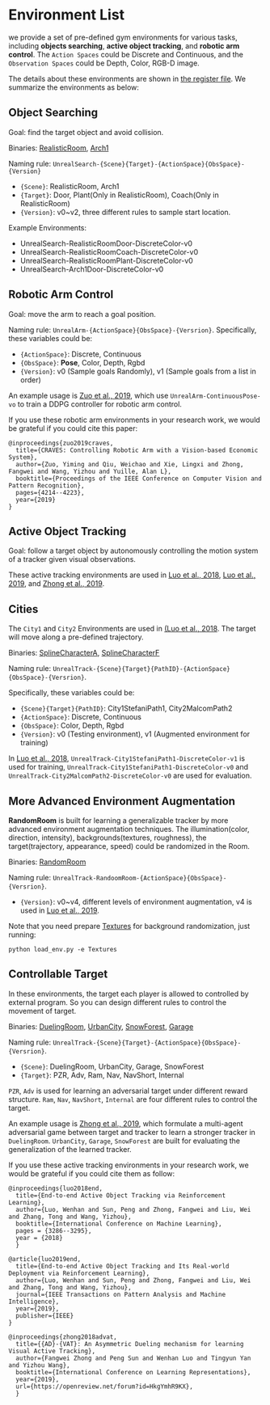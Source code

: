 # Environment List

we provide a set of pre-defined gym environments for various tasks, including **objects searching**, **active object tracking**, and **robotic arm control**.
The ``Action Spaces`` could be Discrete and Continuous, and the ``Observation Spaces`` could be Depth, Color, RGB-D image.

The details about these environments are shown in [the register file](../gym_unrealcv/__init__.py). We summarize the environments as below:

## Object Searching
Goal: find the target object and avoid collision.

Binaries: [RealisticRoom](https://www.cs.jhu.edu/~qiuwch/unrealcv/binaries/RealisticRendering_RL_3.10.zip), [Arch1](https://www.cs.jhu.edu/~qiuwch/release/unrealcv/ArchinteriorsVol2Scene1-Linux-0.3.10.zip)

Naming rule: `UnrealSearch-{Scene}{Target}-{ActionSpace}{ObsSpace}-{Version}`
- `{Scene}`: RealisticRoom, Arch1
- `{Target}`: Door, Plant(Only in RealisticRoom), Coach(Only in RealisticRoom)
- `{Version}`: v0~v2, three different rules to sample start location.

Example Environments:
- UnrealSearch-RealisticRoomDoor-DiscreteColor-v0
- UnrealSearch-RealisticRoomCoach-DiscreteColor-v0
- UnrealSearch-RealisticRoomPlant-DiscreteColor-v0
- UnrealSearch-Arch1Door-DiscreteColor-v0

## Robotic Arm Control
Goal: move the arm to reach a goal position.

Naming rule: `UnrealArm-{ActionSpace}{ObsSpace}-{Versrion}`.
Specifically, these variables could be:
- `{ActionSpace}`: Discrete, Continuous
- `{ObsSpace}`: **Pose**, Color, Depth, Rgbd
- `{Version}`: v0 (Sample goals Randomly), v1 (Sample goals from a list in order)

An example usage is [Zuo et al., 2019](https://arxiv.org/abs/1812.00725), which use ``UnrealArm-ContinuousPose-vo`` to 
train a DDPG controller for robotic arm control.

If you use these robotic arm environments in your research work, we would be grateful if you could cite this paper:
```
@inproceedings{zuo2019craves,
  title={CRAVES: Controlling Robotic Arm with a Vision-based Economic System},
  author={Zuo, Yiming and Qiu, Weichao and Xie, Lingxi and Zhong, Fangwei and Wang, Yizhou and Yuille, Alan L},
  booktitle={Proceedings of the IEEE Conference on Computer Vision and Pattern Recognition},
  pages={4214--4223},
  year={2019}
}
```

## Active Object Tracking
Goal: follow a target object by autonomously controlling the motion system of a tracker given visual observations.

These active tracking environments are used in [Luo et al., 2018](https://arxiv.org/abs/1705.10561), 
[Luo et al., 2019](https://arxiv.org/abs/1808.03405), 
and [Zhong et al., 2019](https://openreview.net/pdf?id=HkgYmhR9KX).

## Cities
The `City1` and `City2` Environments are used in [(Luo et al., 2018](https://arxiv.org/abs/1705.10561).
The target will move along a pre-defined trajectory. 

Binaries: [SplineCharacterA](https://www.cs.jhu.edu/~qiuwch/unrealcv/binaries/SplineCharacterA.zip), [SplineCharacterF](https://www.cs.jhu.edu/~qiuwch/unrealcv/binaries/SplineCharacterF.zip)

Naming rule: `UnrealTrack-{Scene}{Target}{PathID}-{ActionSpace}{ObsSpace}-{Versrion}`.

Specifically, these variables could be:
- `{Scene}{Target}{PathID}`: City1StefaniPath1, City2MalcomPath2
- `{ActionSpace}`: Discrete, Continuous
- `{ObsSpace}`: Color, Depth, Rgbd
- `{Version}`: v0 (Testing environment), v1 (Augmented environment for training)

In [Luo et al., 2018](https://arxiv.org/abs/1705.10561), `UnrealTrack-City1StefaniPath1-DiscreteColor-v1` is used for training, 
`UnrealTrack-City1StefaniPath1-DiscreteColor-v0` and `UnrealTrack-City2MalcomPath2-DiscreteColor-v0` are used for evaluation.

## More Advanced Environment Augmentation

**RandomRoom** is built for learning a generalizable tracker by more advanced environment augmentation techniques.
The illumination(color, direction, intensity), backgrounds(textures, roughness), the target(trajectory, appearance, speed) could be randomized in the Room. 

Binaries: [RandomRoom](https://www.cs.jhu.edu/~qiuwch/unrealcv/binaries/RandomRoom.zip)

Naming rule: `UnrealTrack-RandoomRoom-{ActionSpace}{ObsSpace}-{Versrion}`.
- `{Version}`: v0~v4, different levels of environment augmentation, v4 is used in [Luo et al., 2019](https://arxiv.org/abs/1808.03405).

Note that you need prepare [Textures](https://www.cs.jhu.edu/~qiuwch/unrealcv/binaries/Textures.zip) for background randomization, just running:
```
python load_env.py -e Textures
```

## Controllable Target
In these environments, the target each player is allowed to controlled by external program.
So you can design different rules to control the movement of target.

Binaries: [DuelingRoom](https://www.cs.jhu.edu/~qiuwch/unrealcv/binaries/DuelingRoom.zip),
[UrbanCity](https://www.cs.jhu.edu/~qiuwch/unrealcv/binaries/UrbanCity_2P.zip),
[SnowForest](https://www.cs.jhu.edu/~qiuwch/unrealcv/binaries/SnowForest_2P.zip),
[Garage](https://www.cs.jhu.edu/~qiuwch/unrealcv/binaries/Garage_2P.zip)

Naming rule: `UnrealTrack-{Scene}{Target}-{ActionSpace}{ObsSpace}-{Versrion}`.
- `{Scene}`: DuelingRoom, UrbanCity, Garage, SnowForest
- `{Target}`: PZR, Adv, Ram, Nav, NavShort, Internal

`PZR`, `Adv` is used for learning an adversarial target under different reward structure.
`Ram`, `Nav`, `NavShort`, `Internal` are four different rules to control the target. 

An example usage is [Zhong et al., 2019](https://openreview.net/pdf?id=HkgYmhR9KX), 
which formulate a multi-agent adversarial game between target and tracker to learn a stronger tracker in ``DuelingRoom``.  `UrbanCity`, `Garage`, `SnowForest` are built for evaluating the generalization of the learned tracker.

If you use these active tracking environments in your research work, we would be grateful if you could cite them as follow:
```
@inproceedings{luo2018end,
  title={End-to-end Active Object Tracking via Reinforcement Learning},
  author={Luo, Wenhan and Sun, Peng and Zhong, Fangwei and Liu, Wei and Zhang, Tong and Wang, Yizhou},
  booktitle={International Conference on Machine Learning},
  pages = {3286--3295},
  year = {2018}
  }

@article{luo2019end,
  title={End-to-end Active Object Tracking and Its Real-world Deployment via Reinforcement Learning},
  author={Luo, Wenhan and Sun, Peng and Zhong, Fangwei and Liu, Wei and Zhang, Tong and Wang, Yizhou},
  journal={IEEE Transactions on Pattern Analysis and Machine Intelligence},
  year={2019},
  publisher={IEEE}
}
 
@inproceedings{zhong2018advat,
  title={{AD}-{VAT}: An Asymmetric Dueling mechanism for learning Visual Active Tracking},
  author={Fangwei Zhong and Peng Sun and Wenhan Luo and Tingyun Yan and Yizhou Wang},
  booktitle={International Conference on Learning Representations},
  year={2019},
  url={https://openreview.net/forum?id=HkgYmhR9KX},
  }
```